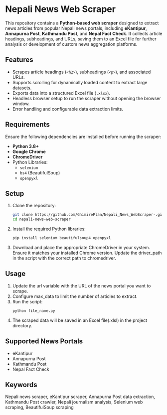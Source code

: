 # Nepali News Web Scraper  

This repository contains a **Python-based web scraper** designed to extract news articles from popular Nepali news portals, including **eKantipur**, **Annapurna Post**, **Kathmandu Post**, and **Nepal Fact Check**. It collects article headings, subheadings, and URLs, saving them to an Excel file for further analysis or development of custom news aggregation platforms.  

## Features  
- Scrapes article headings (`<h2>`), subheadings (`<p>`), and associated URLs.  
- Supports scrolling for dynamically loaded content to extract large datasets.  
- Exports data into a structured Excel file (`.xlsx`).  
- Headless browser setup to run the scraper without opening the browser window.  
- Error handling and configurable data extraction limits.  

## Requirements  
Ensure the following dependencies are installed before running the scraper:  
- **Python 3.8+**  
- **Google Chrome**  
- **ChromeDriver**  
- Python Libraries:  
  - `selenium`  
  - `bs4` (BeautifulSoup)  
  - `openpyxl`  

## Setup  
1. Clone the repository:
   ```bash 
   git clone https://github.com/GhimirePlan/Nepali_News_WebScraper-.git
   cd nepali-news-web-scraper
3. Install the required Python libraries:
   ```bash 
   pip install selenium beautifulsoup4 openpyxl
5. Download and place the appropriate ChromeDriver in your system.
    Ensure it matches your installed Chrome version.
    Update the driver_path in the script with the correct path to chromedriver.
## Usage
1. Update the url variable with the URL of the news portal you want to scrape.
2. Configure max_data to limit the number of articles to extract.
3. Run the script:
   ```bash 
   python file_name.py
5. The scraped data will be saved in an Excel file(.xlsl) in the project directory.

## Supported News Portals
  - eKantipur
  - Annapurna Post
  - Kathmandu Post
  - Nepal Fact Check
  
## Keywords
Nepali news scraper, eKantipur scraper, Annapurna Post data extraction, Kathmandu Post crawler, Nepali journalism analysis, Selenium web scraping, BeautifulSoup scraping


